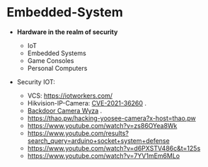 # Embedded-System

- __Hardware in the realm of security__
  * IoT
  * Embedded Systems
  * Game Consoles 
  * Personal Computers

- Security IOT:
   * VCS: https://iotworkers.com/
   * Hikvision-IP-Camera: [CVE-2021-36260](https://watchfulip.github.io/2021/09/18/Hikvision-IP-Camera-Unauthenticated-RCE.html) .
   * [Backdoor Camera Wyza](https://www.youtube.com/watch?v=hV8W4o-Mu2o) .
   * https://thao.pw/hacking-yoosee-camera?x-host=thao.pw
   * https://www.youtube.com/watch?v=zs86OYea8Wk
   * https://www.youtube.com/results?search_query=arduino+socket+system+defense
   * https://www.youtube.com/watch?v=d6PXSTV486c&t=125s
   * https://www.youtube.com/watch?v=7YV1mEm6MLo
   
   
